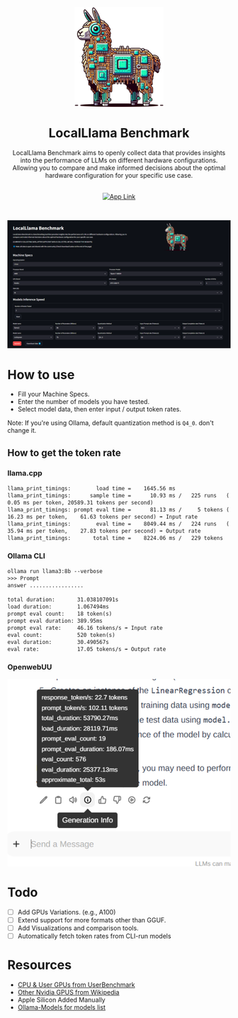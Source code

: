 <div align = "center">
<img src = "https://raw.githubusercontent.com/0ssamaak0/LocalLlama-Benchmark/main/assets/icon.png" width = 200 height = 225>
<br>
<h1>LocalLlama Benchmark </h1>
LocalLlama Benchmark aims to openly collect data that provides insights into the performance of LLMs on different hardware configurations. Allowing you to compare and make informed decisions about the optimal hardware configuration for your specific use case.

<br>
<br>


[![App Link](https://img.shields.io/badge/-App%20Link-white?logo=streamlit)](https://localllama-benchmark.streamlit.app/)

</div>
<br>

![main_app](assets/main_app.png)

# How to use
- Fill your Machine Specs.
- Enter the number of models you have tested.
- Select model data, then enter input / output token rates.

Note: If you're using Ollama, default quantization method is `Q4_0`. don't change it.

## How to get the token rate
### llama.cpp
```
llama_print_timings:        load time =    1645.56 ms
llama_print_timings:      sample time =      10.93 ms /   225 runs   (    0.05 ms per token, 20589.31 tokens per second)
llama_print_timings: prompt eval time =      81.13 ms /     5 tokens (   16.23 ms per token,    61.63 tokens per second) ➡️ Input rate
llama_print_timings:        eval time =    8049.44 ms /   224 runs   (   35.94 ms per token,    27.83 tokens per second) ➡️ Output rate
llama_print_timings:       total time =    8224.06 ms /   229 tokens
```
### Ollama CLI
```
ollama run llama3:8b --verbose
>>> Prompt
answer .................

total duration:       31.038107091s
load duration:        1.067494ms
prompt eval count:    18 token(s)
prompt eval duration: 389.95ms
prompt eval rate:     46.16 tokens/s ➡️ Input rate
eval count:           520 token(s)
eval duration:        30.490567s
eval rate:            17.05 tokens/s ➡️ Output rate
```

### OpenwebUU
![alt text](assets/webui.png)


# Todo
- [ ] Add GPUs Variations. (e.g., A100)
- [ ] Extend support for more formats other than GGUF.
- [ ] Add Visualizations and comparison tools.
- [ ] Automatically fetch token rates from CLI-run models

# Resources
- [CPU & User GPUs from UserBenchmark](https://www.userbenchmark.com/page/developer)
- [Other Nvidia GPUS from Wikipedia](https://en.wikipedia.org/wiki/List_of_Nvidia_graphics_processing_units)
- Apple Silicon Added Manually
- [Ollama-Models for models list](https://github.com/akazwz/ollama-models)